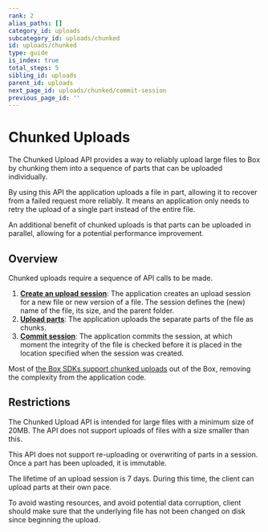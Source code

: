 ```yaml
---
rank: 2
alias_paths: []
category_id: uploads
subcategory_id: uploads/chunked
id: uploads/chunked
type: guide
is_index: true
total_steps: 5
sibling_id: uploads
parent_id: uploads
next_page_id: uploads/chunked/commit-session
previous_page_id: ''
---
```


<!-- alex disable corruption -->

# Chunked Uploads

The Chunked Upload API provides a way to reliably upload large files to Box by
chunking them into a sequence of parts that can be uploaded individually.

By using this API the application uploads a file in part, allowing it to recover
from a failed request more reliably. It means an application only needs to
retry the upload of a single part instead of the entire file.

An additional benefit of chunked uploads is that parts can be uploaded
in parallel, allowing for a potential performance improvement.

## Overview

Chunked uploads require a sequence of API calls to be made.

1. **[Create an upload session][newsession]**: The application creates an upload
session for a new file or new version of a file. The session defines the
(new) name  of the file, its size, and the parent folder.
2. **[Upload parts][uploadparts]**: The application uploads the separate parts
of the file as chunks.
3. **[Commit session][commit]**: The application commits the session, at which
moment the integrity of the file is checked before it is placed in the
location specified when the session was created.

<Message>

Most of [the Box SDKs support chunked uploads][sdks] out of the Box, removing
the complexity from the application code.

</Message>

## Restrictions

The Chunked Upload API is intended for large files with a minimum size of 20MB.
The API does not support uploads of files with a size smaller than this.

This API does not support re-uploading or overwriting of parts in a session.
Once a part has been uploaded, it is immutable.

The lifetime of an upload session is 7 days. During this time, the client can
upload parts at their own pace.

To avoid wasting resources, and avoid potential data corruption, client should
make sure that the underlying file has not been changed on disk since beginning
the upload.

[newsession]: g://uploads/chunked/create-session
[uploadparts]: g://uploads/chunked/upload-part
[commit]: g://uploads/chunked/commit-session
[sdks]: g://uploads/chunked/with-sdks
